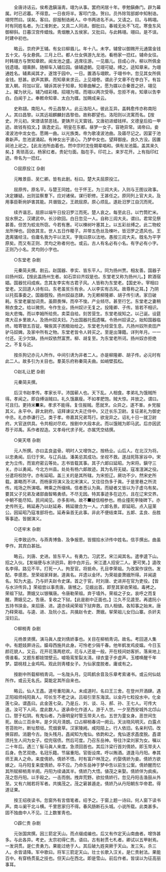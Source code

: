 <!-- { "loadSidebar": true } -->
　　全唐诗话云。侯希逸鎭淄靑。翊为从事。罢府闲居十年。李勉鎭彝门。辟为幕属。时已迟暮。不得意。一日夜将半。客叩门急。贺曰。员外除驾部郞中知制诰。翊愕然曰。误矣。客曰。邸报制诰阙人。中书两进名不从。又请之。曰。与韩翊。时有同姓名者。为江淮刺史。又具二人同进。御批曰。春城无处不飞花。寒食东风御柳斜。日暮汉宫传蜡烛。靑烟散入五侯家。又批曰。与此韩翊。翊曰。是不误。时建中初也。 

　　略云。京府尹王辅。有女曰柳眉儿。年十八。未字。辅曾以御赐开元通寳金钱五十文。与女悬佩。三月上巳。都人仕女俱游九龙池。看杨家一捻红。辅命女往。时韩翊方与贺知章飮。闻龙池之盛。逃席往游。一见眉儿。目成心许。柳以所佩金钱遗翊。翊乘醉。随柳车入辅后园。値辅退朝。见翊可疑。缚之。适知章来。为翊通姓名。辅素闻其才。遂馆于园中。一日。置酒与翊飮。于翊书中。忽见其女所佩金钱。怒甚。欲声其罪。而知章来求云。上见翊卷。谓此子文章不在李白下。有旨宣入朝。将加以官。辅诉其状于知章。知章曲解之。愿为媒以合秦晋之好。翊见上。擢为状元。辅乃结彩楼。招翊为壻。而翊以两次受辱。忽拒不肯。知章以吿李白。白闻于上。奉敕命知章、太白为媒。加赐成亲云。 

　　史称翃。南阳人。传云昌黎人。此云洛阳人。彼此互异。盖韩愈传亦称南阳人。其曰昌黎。以其远祖麒麟封昌黎伯。故称郡望也。洛阳则以流寓而名。【按史。开元初。宋璟请禁恶钱。更铸开元天寳钱。又唐初进蜡钱样。文德皇后掐一甲迹。故钱有掐文。】唐逸史云。明皇在东都。昼梦一女子。容艳异常。谒帝曰。妾凌波池中龙女也。愿赐一曲。以光族类。帝为歌凌波池曲。及寤尽记之。因宴于池奏新声。忽池波涌起。有神女出于波心。乃梦中女也。望拜御座。良久方没。因置祠池上祀之。【此龙池所由着也。然中宗时沈佺期辈唱和。俱有龙池篇。盖其来久矣。】靑琐高议。杨家红者。贵妃匀面。脂在手。印花上。来岁花开。上有指印红迹。帝名为一捻红。 



　　○屈原投江 杂剧 

　　元睢景臣、吴仁卿。皆有此剧。标曰。楚大夫屈原投江。 

　　屈原传。原名平。与楚王同姓。仕于怀王。为三闾大夫。入则与王图议政事。决定嫌疑。出则监察羣下。应对诸侯。谋行职修。王甚任之。原同列上官大夫。及用事臣靳尙妒害其能。共谮毁之。王疏屈原。原心烦乱。遂赴汨罗江自沉而死。 

　　续齐谐志。屈原以端午日投汨罗江而死。楚人哀之。每至此日。以竹筒贮米。投水祭之。汉建武中。长沙欧回。白日忽见一人。自称三闾大夫。谓曰。君常见祭甚善。但苦为蛟龙所窃。今若有惠。可以楝树叶塞其上。以五彩丝缚之。此二物蛟龙所惮也。回依其言。世人五日作糉子。幷带五色丝及楝叶。皆汨罗之遗风也。王逸离骚经注。伯庸名我为平以法天。字我曰原以法地。愚按三闾大夫。旣名为平字原矣。而又有正则、灵均之称者何也。或云。古人有名必有小名。有字必有小字。正则乃小名。灵均则小字也。 



　　○东堂老 杂剧 

　　元秦简夫撰。剧云。赵国器、李实、皆东平人。同为扬州贾。相友善。国器子曰扬州奴。【按此盖扬州生者。如石崇曰齐奴是也。东堂老又称为扬州儿。】飮酒宿娼。国器忧闷成疾。念其友李实有古君子风。人皆称为东堂老。【国史补。宰相曰堂老。又回道人诗有曰。东老虽贫乐有余。人以李实有古风。故尊称之耳。】乃阴以托孤事委之。国器旣殁。扬州奴益恣肆。为无赖柳隆卿、胡子传引诱。家日破耗。东堂老屡加词责。虽颇畏惮。而卒不悛。产业倾尽。甚至行乞。东堂老之妻稍稍衣食之。给以微赀。令作生业。扬州奴计无复之。投隆卿、子传。皆若不相识。始大悲悔。而以李姆所给赀。卖菜自给。刻苦营生。东堂老觇知之。以己诞。设筵席大召乡里故人。及扬州奴夫妇。乃出国器托孤遗嘱。令扬州奴读之。始知国器临终。暗寄银五百锭。嘱俟其子困极始给之。东堂老为经营生息。凡扬州奴所卖田产驴马奴婢。及家中所有之物。东堂老皆令人转买之。至是出簿籍。详列年月。一一付还。无少欠缺。扬州奴依然富贾。柳、胡复至。为东堂老所诃。扬州奴亦拒绝之。不复与近。 

　　按杀狗记亦元人所作。中间引诱为非者二人。亦是柳隆卿、胡子传。必元时有此二人。故多引为关目也。羣英乐府称秦简夫曲。如峭壁孤松。 



　　○赵礼让肥 杂剧 

　　元秦简夫撰。 

　　后汉书赵孝传。孝家长平。沛国蕲人也。天下乱。人相食。孝弟礼为饿贼所得。孝闻之。即自缚诣贼曰。礼久饿羸瘦。不如孝肥饱。贼大惊。并放之。谓曰。可且归。更持米■来。孝求不能得。复住报贼。愿就烹。众异之。遂不害。乡党服其义。永平中。辟太尉府。诏拜谏议大夫迁侍中。又迁长乐卫尉。复征弟礼为御史中丞。礼亦恭谦行己。类于孝。帝嘉其兄弟笃行。欲宠异之。诏礼十日一就卫尉府。大官送供具。令共相对尽欢。按剧中大段本此。而以饿贼为即马武。后亦因武荐于邓禹。系作者揑造。又孝母代求子死。亦属凭空结撰。 



　　○昊天塔 杂剧 

　　元人所撰。亦曰孟良盗骨。明时人又增饰之。按杨业。山后人。在北汉为将。以忠勇闻。后归于宋。与辽兵战。潘美忌其成功。坐视不救。遂战死陈家谷中。宋史为立传。而宣府密云等处。志书皆载其事。其子六郞曰延昭。为宋将。鎭守三关。亦以勇闻。今北方州县。处处有杨六郞故迹。其为名将无疑。寇准澶渊之役。分遣将校防守。亦有延昭。盖三关的是其所辖。为宋拒辽。厥功不少。然宋史所载。甚略而不详。而杨家将演义及北宋演义。又往往伪多于眞。于是里巷之所流传。戏场之所演唱。稗乘之所缀缉。信者悉认为眞。而疑者又皆以为子虚乌有矣。要其父子兄弟及诸部曲智略勇绩。不尽无因。特其事迹多在边方。且在辽宋交界。中朝不能尽知。民间闻见。亦多影响。故不■疑信相参也。杨业撞死李陵碑下。亦史传所无。韩延寿乃以赵延寿、韩延徽合为一人。六郞名景。即延昭。点入寇莱公。因延昭乃寇准部将也。延寿枭首无此事。非此不便结束耳。五郞、孟良、岳胜等事迹。皆据演义。 



　　○还牢末 杂剧 

　　元李致远作。与燕靑博鱼、及争报恩。皆掇拾水浒传中姓名。信手撰出。曲虽李作。其宾白甚拙。 

　　略云。刘唐、史进。皆东平人。有勇力。习武艺。宋江闻其名。遣李逵下山。招之入伙。【发端便与水浒迥异。剧中白并云。宋江遣人招安二人。更可笑。】逵改名李得。路见不平。打死一人。拘至官。将抵命。孔目李荣祖。为改案作误伤。发配。李感恩。至荣祖家拜谢。道眞名。幷遗以金环。为荣祖妾萧娥所得。并闻逵名。知为大盗。乃与奸夫赵令史谋。首之于官。时刘唐、史进并在官为吏役。【皆与水浒传异。】荣祖尝以事责唐。唐憾之。见娥出首。即至其家收荣祖。毒拷之。荣祖下狱。萧娥又以银嘱唐。令唐勒荣祖。弃于墙外。荣祖之子女。哀呼之而复醒。萧娥见之。吿唐。复收之下狱。【此是剧中正面也。】江久不见逵至。再遣阮小五持书挟金。来招唐、进。逵亦续闻荣祖下狱奔救。四人相値。各知事之始末。唐乃释荣祖。与逵、进、及阮小五。共擒赵令史、萧娥。挈荣祖儿女归山寨。杀奸夫淫妇云。 



　　○柳梢靑 杂剧 

　　元杨景贤撰。演马眞人度刘倩娇事也。关目在柳梢靑词。故名。考回道人集中。有题妓屛诗云。嫫母西施共此身。可怜老少隔千春。他年鹤发鸡皮媪。今日玉颜花貌人。又云。花开花落两悲欢。花与人还是一般。开在枝间妨客折。落来地上倩谁看。又题东都妓馆壁云。嘘吸鸾笙裂太淸。绿衣童子步虚声。玉楼唤醒千年梦。碧桃枝上金鸡鸣。观此则靑楼女子。为仙家度脱者。庸或有之。 

　　按剧中所载柳梢靑词。一名陇头月。见鸣鹤余音及乐章考索诸书。或云何仙姑所作。或云无名氏。莫能定其所自来也。 

　　略云。仙人王嚞。道号重阳眞人。未成道时。名曰王三舍。在登州开酒肆。遇正阳祖师纯阳眞人。叩长生不老之诀。吕祖引至东海滨。以金丹七粒投水中。化金莲七朶。谓嚞曰。此金莲七朶。乃是丘、刘、谈、马、郝、孙、王七人。可传大道。汝可下人间。度此数人。遂承命化作道人。游于人世。一夕至西安城外北邙山口。憇于松阴。有鬼仙者。乃唐明皇时管玉斝夫人也。五世为童女身。恶世间生死。居山三百余年。是夕风月淸朗。口占柳梢春词一阕云。天淡晓风明灭。白露点苍苔败叶。断址颓垣。荒烟衰草。汉家陵阙。咸阳陌上。行人依旧。名亲利切。改换容颜。消磨今古。陇头残月。嚞闻知为鬼仙。依韵和之。鬼仙遂求嚞度脱。嚞谓须托生人间为女子。偿完宿债。然后可度。乃召东岳神。导往汴梁刘家为女。嘱以二十年后。遇三丫髻马眞人来度。急须回首也。其后汴梁行首刘倩娇。即玉斝夫人后身。色艺双绝。名冠乐籍。节届重阳。官衙设席。呼以贿酒。道逢马丹阳。奉其师王眞人之命。来度倩娇。倩娇不悟。时有富户林茂之。约娶倩娇为妾。倩娇方欲嫁之。马丹阳复来度倩娇。卒不应。乃命东岳神于梦中吿以前生公案。倩娇醒而忆其所赋柳梢靑半阕。丹阳为续诵其半。倩娇乃大悟。値茂之来娶。倩娇佯为疯疾。茂之怨丹阳。以手殴之。一击而倒。拽弃荒野。欲拉倩娇行。忽见丹阳击渔鼓从外至。又有六贼若将军者。共擒茂之。茂之窘甚遁走。倩娇乃从丹阳朝东华帝君。得道证果。 

　　按王绍夜读书。忽窗外有言借笔者。绍予之。于窗上题一诗曰。何人窗下读书声。南斗阑干北斗横。千里思家归不得。春风肠断石头城。小说所载。此类甚多。固不独曲中人不见。江上数峯靑也。 



　　○薜仁贵 杂剧 

　　元张国宾撰。因三箭定天山。而点缀成编也。后又有作定天山南曲者。增饰甚多。与此各异。考史。太宗初得仁贵。语曰。古有射贯七札者。卿试以五甲射焉。一发洞贯。是仁贵勇力。果能过绝于人。其后破九姓突厥于天山。发三矢。杀三人。余皆请降。军中歌曰。将军三箭定天山。壮士长歌入汉关。是仁贵射法。果能百中。有穿杨贯虱之技也。但天山在西北。即是雪山。前后作者。皆误以为征高丽事耳。 

